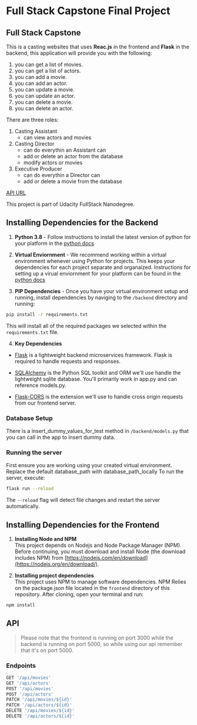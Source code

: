 # Full Stack Capstone Final Project

## Full Stack Capstone

This is a casting websites that uses **Reac.js** in the frontend and **Flask** in the backend, this application will provide you with the following:

1. you can get a list of movies.
2. you can get a list of actors.
3. you can add a movie.
4. you can add an actor.
5. you can update a movie.
6. you can update an actor.
7. you can delete a movie.
8. you can delete an actor.

There are three roles:

1. Casting Assistant
   - can view actors and movies
2. Casting Director
   - can do everythin an Assistant can
   - add or delete an actor from the database
   - modify actors or movies
3. Executive Producer
   - can do everythin a Director can
   - add or delete a movie from the database

[API URL](https://fsnd-capstone-misk.herokuapp.com/)

This project is part of Udacity FullStack Nanodegree.

## Installing Dependencies for the Backend

1. **Python 3.8** - Follow instructions to install the latest version of python for your platform in the [python docs](https://docs.python.org/3/using/unix.html#getting-and-installing-the-latest-version-of-python)

2. **Virtual Enviornment** - We recommend working within a virtual environment whenever using Python for projects. This keeps your dependencies for each project separate and organaized. Instructions for setting up a virual enviornment for your platform can be found in the [python docs](https://packaging.python.org/guides/installing-using-pip-and-virtual-environments/)

3. **PIP Dependencies** - Once you have your virtual environment setup and running, install dependencies by naviging to the `/backend` directory and running:

```bash
pip install -r requirements.txt
```

This will install all of the required packages we selected within the `requirements.txt` file.

4. **Key Dependencies**

- [Flask](http://flask.pocoo.org/) is a lightweight backend microservices framework. Flask is required to handle requests and responses.

- [SQLAlchemy](https://www.sqlalchemy.org/) is the Python SQL toolkit and ORM we'll use handle the lightweight sqlite database. You'll primarily work in app.py and can reference models.py.

- [Flask-CORS](https://flask-cors.readthedocs.io/en/latest/#) is the extension we'll use to handle cross origin requests from our frontend server.

### Database Setup

There is a insert_dummy_values_for_test method in `/backend/models.py` that you can call in the app to insert dummy data.

### Running the server

First ensure you are working using your created virtual environment.
Replace the default database_path with database_path_locally
To run the server, execute:

```bash
flask run --reload
```

The `--reload` flag will detect file changes and restart the server automatically.

## Installing Dependencies for the Frontend

1. **Installing Node and NPM**<br>
   This project depends on Nodejs and Node Package Manager (NPM). Before continuing, you must download and install Node (the download includes NPM) from [https://nodejs.com/en/download](https://nodejs.org/en/download/).

2. **Installing project dependencies**<br>
   This project uses NPM to manage software dependencies. NPM Relies on the package.json file located in the `frontend` directory of this repository. After cloning, open your terminal and run:

```bash
npm install
```

## API

> Please note that the frontend is running on port 3000 while the backend is running on port 5000, so while using our api remember that it's on port 5000.

### Endpoints

```js
GET '/api/movies'
GET '/api/actors'
POST '/api/movies'
POST '/api/actors'
PATCH '/api/movies/${id}'
PATCH '/api/actors/${id}'
DELETE '/api/movies/${id}'
DELETE '/api/actors/${id}'
```
